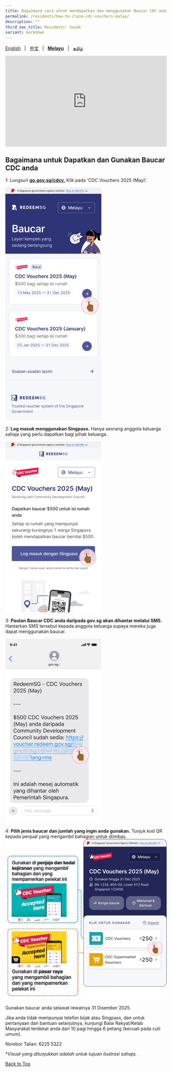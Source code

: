 ```yaml
---
title: Bagaimana cara untuk mendapatkan dan menggunakan Baucar CDC anda
permalink: /residents/how-to-claim-cdc-vouchers-malay/
description: ""
third_nav_title: Residents' Guide
variant: markdown
---
```

<span id="cdcv_page_top"></span>
[English](/residents/how-to-claim-cdc-vouchers) &nbsp;&nbsp;|&nbsp;&nbsp; [中文](/residents/how-to-claim-cdc-vouchers-chinese)  &nbsp;&nbsp;|&nbsp;&nbsp; **[Melayu](/residents/how-to-claim-cdc-vouchers-malay)** &nbsp;&nbsp;|&nbsp;&nbsp; [தமிழ்](/residents/how-to-claim-cdc-vouchers-tamil)

<style>
a.bp-button {
	height: 6em !important;
	white-space:pre-line !important;
}
 .youtubecontainer {
    position: relative;
    width: 100%;
    height: 0;
    padding-bottom: 56.25%;
}
.youtubevideo {
    position: absolute;
    top: 0;
    left: 0;
    width: 100%;
    height: 100%;
}
</style>
<div class="youtubecontainer">
<iframe class="youtubevideo" src="https://www.youtube.com/embed/NkqJOkRrg8Y?si=vlOQqOQtcXdyF12S" title="YouTube video player" frameborder="0" allow="accelerometer; autoplay; clipboard-write; encrypted-media; gyroscope; picture-in-picture" allowfullscreen=""></iframe>
</div>


## Bagaimana untuk Dapatkan dan Gunakan Baucar CDC anda

1: Lungsuri **[go.gov.sg/cdcv.](https://go.gov.sg/cdcv)** Klik pada ‘CDC Vouchers 2025 (May)’. 

<img src="/images/ML_1May25.png" alt="Step 1" style="width:300px !important;">


2: **Log masuk menggunakan Singpass.** Hanya seorang anggota keluarga sahaja yang perlu dapatkan bagi pihak keluarga.

<img src="/images/ML_2May2025.png" alt="Step 2" style="width:300px !important;">

3: **Pautan Baucar CDC anda daripada gov.sg akan dihantar melalui SMS.** Hantarkan SMS tersebut kepada anggota keluarga supaya mereka juga dapat menggunakan baucar.

<img src="/images/ML_3May25.png" alt="Step 3" style="width:300px !important;">

4: **Pilih jenis baucar dan jumlah yang ingin anda gunakan.** Tunjuk kod QR kepada penjual yang mengambil bahagian untuk diimbas.  
<img src="/images/ML_4May25.png" alt="Step 4" style="width:600px !important;">

Gunakan baucar anda selawat-lewatnya 31 Disember 2025.

Jika anda tidak mempunyai telefon bijak atau Singpass, dan untuk pertanyaan dan bantuan selanjutnya, kunjungi Balai Rakyat/Kelab Masyarakat terdekat anda dari 10 pagi hingga 6 petang (kecuali pada cuti umum).

Nombor Talian: 6225 5322

*<i>Visual yang ditunjukkan adalah untuk tujuan ilustrasi sahaja.</i>

[Back to Top](#cdcv_page_top)